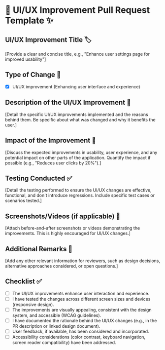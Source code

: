 # 🎨 UI/UX Improvement Pull Request Template ✨

## UI/UX Improvement Title 🏷️
[Provide a clear and concise title, e.g., "Enhance user settings page for improved usability"]

## Type of Change 🔄
- [X] UI/UX improvement (Enhancing user interface and experience)

## Description of the UI/UX Improvement 📝
[Detail the specific UI/UX improvements implemented and the reasons behind them. Be specific about what was changed and why it benefits the user.]

## Impact of the Improvement 🚀
[Discuss the expected improvements in usability, user experience, and any potential impact on other parts of the application. Quantify the impact if possible (e.g., "Reduces user clicks by 20%").]

## Testing Conducted ✅
[Detail the testing performed to ensure the UI/UX changes are effective, functional, and don't introduce regressions. Include specific test cases or scenarios tested.]

## Screenshots/Videos (if applicable) 📸
[Attach before-and-after screenshots or videos demonstrating the improvements.  This is highly encouraged for UI/UX changes.]

## Additional Remarks 🤔
[Add any other relevant information for reviewers, such as design decisions, alternative approaches considered, or open questions.]

## Checklist ✅

- [ ] The UI/UX improvements enhance user interaction and experience.
- [ ] I have tested the changes across different screen sizes and devices (responsive design).
- [ ] The improvements are visually appealing, consistent with the design system, and accessible (WCAG guidelines).
- [ ] I have documented the rationale behind the UI/UX changes (e.g., in the PR description or linked design document).
- [ ] User feedback, if available, has been considered and incorporated.
- [ ] Accessibility considerations (color contrast, keyboard navigation, screen reader compatibility) have been addressed.